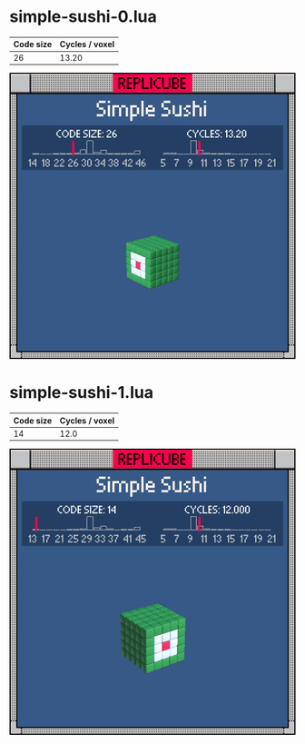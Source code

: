 # simple-sushi-0.lua

| Code size | Cycles / voxel |
| --------- | -------------- |
| 26        | 13.20          |

![](simple-sushi-0.png)

# simple-sushi-1.lua

| Code size | Cycles / voxel |
| --------- | -------------- |
| 14        | 12.0           |

![](simple-sushi-1.png)
